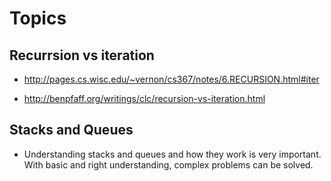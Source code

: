 # Topics 

## Recurrsion vs iteration

  * http://pages.cs.wisc.edu/~vernon/cs367/notes/6.RECURSION.html#iter
  
  * http://benpfaff.org/writings/clc/recursion-vs-iteration.html


## Stacks and Queues

 * Understanding stacks and queues and how they work is very important. With basic and right understanding, complex problems can be solved.
 

